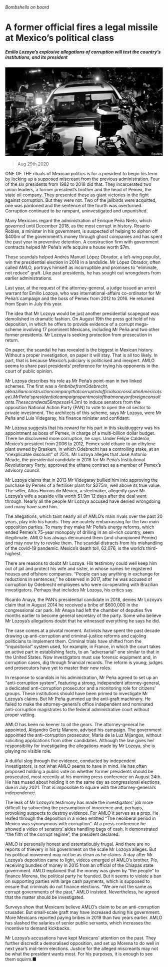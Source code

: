 ###### Bombshells on board

# A former official fires a legal missile at Mexico’s political class 

##### Emilio Lozoya’s explosive allegations of corruption will test the country’s institutions, and its president 

![image](images/20200829_AMP001_1.jpg) 

> Aug 29th 2020 

ONE OF THE rituals of Mexican politics is for a president to begin his term by locking up a supposed miscreant from the previous administration. Four of the six presidents from 1982 to 2018 did that. They incarcerated two union leaders, a former president’s brother and the head of Pemex, the state oil company. They presented these as giant victories in the fight against corruption. But they were not. Two of the jailbirds were acquitted, one was pardoned and the sentence of the fourth was overturned. Corruption continued to be rampant, uninvestigated and unpunished.

Many Mexicans regard the administration of Enrique Peña Nieto, which governed until December 2018, as the most corrupt in history. Rosario Robles, a minister in his government, is suspected of helping to siphon off $400m of the government’s money through ghost companies and has spent the past year in preventive detention. A construction firm with government contracts helped Mr Peña’s wife acquire a house worth $7m.


Those scandals helped Andrés Manuel López Obrador, a left-wing populist, win the presidential election in 2018 in a landslide. Mr López Obrador, often called AMLO, portrays himself as incorruptible and promises to “eliminate, not reduce” graft. Like past presidents, he has sought out wrongdoers from earlier administrations.

Last year, at the request of the attorney-general, a judge issued an arrest warrant for Emilio Lozoya, who was international-affairs co-ordinator for Mr Peña’s campaign and the boss of Pemex from 2012 to 2016. He returned from Spain in July this year.

The idea that Mr Lozoya would be just another presidential scapegoat was demolished in dramatic fashion. On August 19th the press got hold of his deposition, in which he offers to provide evidence of a corrupt mega-scheme involving 17 prominent Mexicans, including Mr Peña and two other former presidents. Mr Lozoya is seeking protection from prosecution in return.

On paper, the scandal he has revealed is the biggest in Mexican history. Without a proper investigation, on paper it will stay. That is all too likely. In part, that is because Mexico’s judiciary is politicised and inexpert. AMLO seems to share past presidents’ preference for trying his opponents in the court of public opinion.

Mr Lozoya describes his role as Mr Peña’s point-man in two linked schemes. The first was a $4m bribe from Odebrecht, a Brazilian construction company that corrupted officials across Latin America (see ). Mr Peña’s presidential campaign spent most of that money on foreign consultants. The second was 56m pesos ($4.3m) to induce senators from the opposition National Action Party (PAN) to vote to open the oil sector to private investment. The architects of this scheme, says Mr Lozoya, were Mr Peña and Luis Videgaray, his finance minister and confidant.

Mr Lozoya suggests that his reward for his part in this skulduggery was his appointment as boss of Pemex, in charge of a multi-billion dollar budget. There he discovered more corruption, he says. Under Felipe Calderón, Mexico’s president from 2006 to 2012, Pemex sold ethane to an ethylene plant owned by Braskem, in which Odebrecht has a controlling stake, at an “inexplicable discount” of 25%. Mr Lozoya alleges that José Antonio Meade, the presidential candidate in 2018 for Mr Peña’s Institutional Revolutionary Party, approved the ethane contract as a member of Pemex’s advisory council.

Mr Lozoya claims that in 2013 Mr Videgaray bullied him into approving the purchase by Pemex of a fertiliser plant for $275m, well above its true value. The seller, Altos Hornos de México, a steelmaker, allegedly gave Mr Lozoya’s wife a seaside villa worth $1.9m 12 days after the deal went through. Nearly all the people Mr Lozoya accused have denied wrongdoing and many have sued him.

The allegations, which taint nearly all of AMLO’s main rivals over the past 20 years, play into his hands. They are acutely embarrassing for the two main opposition parties. To many they make Mr Peña’s energy reforms, which ended Pemex’s 75-year monopoly of drilling in an oil-rich country, seem illegitimate. AMLO has always denounced them (and championed Pemex) and may now try to revoke them. The scandal distracts from his mishandling of the covid-19 pandemic. Mexico’s death toll, 62,076, is the world’s third-highest.

There are reasons to doubt Mr Lozoya. His testimony could well keep him out of jail and protect his wife and sister, in whose names he registered houses and offshore companies. “People can say anything in exchange for reductions in sentences,” he observed in 2017, after he was accused of corruption by Odebrecht employees who were co-operating with Brazilian investigators. Perhaps that includes Mr Lozoya, his critics say.

Ricardo Anaya, the PAN’s presidential candidate in 2018, denies Mr Lozoya’s claim that in August 2014 he received a bribe of $600,000 in the congressional car park. Mr Anaya had left the chamber of deputies five months earlier to become general secretary of the party. Some who believe Mr Lozoya’s allegations doubt that he witnessed everything he says he did.

The case comes at a pivotal moment. Activists have spent the past decade drawing up anti-corruption and criminal-justice reforms and cajoling politicians to implement them. Criminal trials have shifted from the “inquisitorial” system used, for example, in France, in which the court takes an active part in establishing facts, to an “adversarial” one similar to that in the United States. Now investigators must use forensic equipment and, in corruption cases, dig through financial records. The reform is young; judges and prosecutors have yet to master their new roles.

In response to scandals in his administration, Mr Peña agreed to set up an “anti-corruption system”, featuring a strong, independent attorney-general, a dedicated anti-corruption prosecutor and a monitoring role for citizens’ groups. These institutions should have been primed to investigate Mr Lozoya’s claims. But Mr Peña gummed up the anti-graft machinery. He failed to make the attorney-general’s office independent and nominated anti-corruption magistrates to the federal administrative court without proper vetting.

AMLO has been no keener to oil the gears. The attorney-general he appointed, Alejandro Gertz Manero, advised his campaign. The government appointed the anti-corruption prosecutor, María de la Luz Mijangos, without soliciting applications from other candidates. Although the law gives her responsibility for investigating the allegations made by Mr Lozoya, she is playing no visible role.

A dutiful slog through the evidence, conducted by independent investigators, is not what AMLO seems to have in mind. He has often proposed holding a public vote on whether former presidents should be prosecuted, most recently at his morning press conference on August 24th. He has mused about holding it on the same day as congressional elections, due in July 2021. That is impossible to square with the attorney-general’s independence.

The leak of Mr Lozoya’s testimony has made the investigators’ job more difficult by subverting the presumption of innocence and, perhaps, provoking suspects to destroy evidence. For AMLO it serves as a prop. He leafed through the deposition in a video entitled “The neoliberal period in Mexico was synonymous with corruption”. At a press conference he showed a video of senators’ aides handling bags of cash. It demonstrated “the filth of the corrupt regime”, the president declared.

AMLO is personally honest and ostentatiously frugal. And there are no reports of thievery in his government on the scale Mr Lozoya alleges. But his political movement may not be as clean as he claims. A day after Mr Lozoya’s deposition came to light, videos emerged of AMLO’s brother, Pío, receiving bundles of money in 2015 from an official of the Chiapas state government. AMLO explained that the money was given by “the people” to finance Morena, the political party he founded. But it seems to violate a ban on supporting parties with large cash payments, which is supposed to ensure that criminals do not finance elections. “We are not the same as corrupt governments of the past,” AMLO insisted. Nevertheless, he agreed that the matter should be investigated.

Surveys show that Mexicans believe AMLO’s claim to be an anti-corruption crusader. But small-scale graft may have increased during his government. More Mexicans reported paying bribes in 2019 than two years earlier. AMLO has slashed the salaries of senior public servants, which increases the incentive to demand kickbacks.

Mr Lozoya’s accusations have kept Mexicans’ attention on the past. They further discredit a demoralised opposition, and set up Morena to do well in next year’s mid-term elections. Justice for the alleged miscreants may not be what the president wants most. For his purposes, it is enough to see them squirm.■

